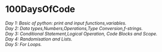 # 100DaysOfCode

*Day 1: Basic of python: print and input functions,variables.*\
*Day 2: Data types,Numbers,Operations,Type Conversion,f-strings.*\
*Day 3: Conditional Statement,Logical Operation, Code Blocks and Scope.*\
*Day 4: Randomisation and Lists.*\
*Day 5: For Loops.*


